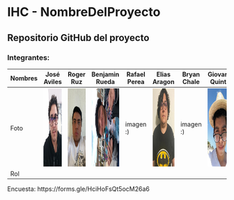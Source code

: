 # IHC - NombreDelProyecto

<h2>Repositorio GitHub del proyecto</h2>

<h3>Integrantes:</h3>

| Nombres | José Aviles | Roger Ruz  | Benjamin Rueda  | Rafael Perea | Elias Aragon | Bryan Chale | Giovanni Quintal |
| ------------- | ------------- | ------------- | ------------- | ------------- | ------------- |------------- | ------------- |
| Foto | <img src="Recursos/Fotos/Daroz.jpeg"  width="180" height="180" />  | <img src="Recursos/Fotos/Roger.jpeg" width="180" height="180"> | <img src="Recursos/Fotos/Benja.jpeg"  width="180" height="180" /> | imagen :) | <img src="Recursos/Fotos/Elias.jpeg"  width="180" height="180" /> | imagen :) | <img src="Recursos/Fotos/Gio.jpeg" width="180" height="180"> |
| Rol |  | | | | | | |

<p>Encuesta: https://forms.gle/HciHoFsQt5ocM26a6 </p>
